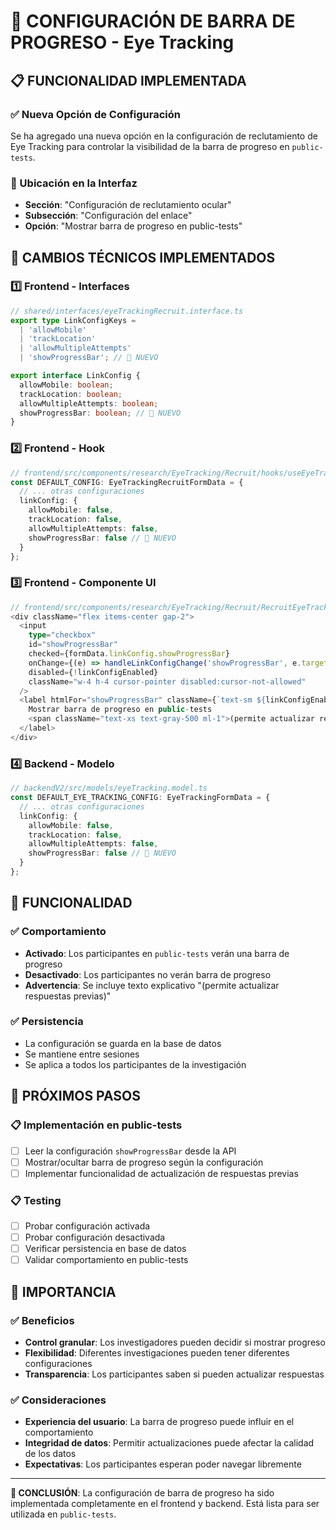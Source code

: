 # 🎯 CONFIGURACIÓN DE BARRA DE PROGRESO - Eye Tracking

## 📋 **FUNCIONALIDAD IMPLEMENTADA**

### **✅ Nueva Opción de Configuración**
Se ha agregado una nueva opción en la configuración de reclutamiento de Eye Tracking para controlar la visibilidad de la barra de progreso en `public-tests`.

### **🎯 Ubicación en la Interfaz**
- **Sección**: "Configuración de reclutamiento ocular"
- **Subsección**: "Configuración del enlace"
- **Opción**: "Mostrar barra de progreso en public-tests"

## 🔧 **CAMBIOS TÉCNICOS IMPLEMENTADOS**

### **1️⃣ Frontend - Interfaces**
```typescript
// shared/interfaces/eyeTrackingRecruit.interface.ts
export type LinkConfigKeys =
  | 'allowMobile'
  | 'trackLocation'
  | 'allowMultipleAttempts'
  | 'showProgressBar'; // 🎯 NUEVO

export interface LinkConfig {
  allowMobile: boolean;
  trackLocation: boolean;
  allowMultipleAttempts: boolean;
  showProgressBar: boolean; // 🎯 NUEVO
}
```

### **2️⃣ Frontend - Hook**
```typescript
// frontend/src/components/research/EyeTracking/Recruit/hooks/useEyeTrackingRecruit.ts
const DEFAULT_CONFIG: EyeTrackingRecruitFormData = {
  // ... otras configuraciones
  linkConfig: {
    allowMobile: false,
    trackLocation: false,
    allowMultipleAttempts: false,
    showProgressBar: false // 🎯 NUEVO
  }
};
```

### **3️⃣ Frontend - Componente UI**
```typescript
// frontend/src/components/research/EyeTracking/Recruit/RecruitEyeTrackingForm.tsx
<div className="flex items-center gap-2">
  <input
    type="checkbox"
    id="showProgressBar"
    checked={formData.linkConfig.showProgressBar}
    onChange={(e) => handleLinkConfigChange('showProgressBar', e.target.checked)}
    disabled={!linkConfigEnabled}
    className="w-4 h-4 cursor-pointer disabled:cursor-not-allowed"
  />
  <label htmlFor="showProgressBar" className={`text-sm ${linkConfigEnabled ? 'cursor-pointer' : 'cursor-not-allowed'}`}>
    Mostrar barra de progreso en public-tests
    <span className="text-xs text-gray-500 ml-1">(permite actualizar respuestas previas)</span>
  </label>
</div>
```

### **4️⃣ Backend - Modelo**
```typescript
// backendV2/src/models/eyeTracking.model.ts
const DEFAULT_EYE_TRACKING_CONFIG: EyeTrackingFormData = {
  // ... otras configuraciones
  linkConfig: {
    allowMobile: false,
    trackLocation: false,
    allowMultipleAttempts: false,
    showProgressBar: false // 🎯 NUEVO
  }
};
```

## 🎯 **FUNCIONALIDAD**

### **✅ Comportamiento**
- **Activado**: Los participantes en `public-tests` verán una barra de progreso
- **Desactivado**: Los participantes no verán barra de progreso
- **Advertencia**: Se incluye texto explicativo "(permite actualizar respuestas previas)"

### **✅ Persistencia**
- La configuración se guarda en la base de datos
- Se mantiene entre sesiones
- Se aplica a todos los participantes de la investigación

## 🔄 **PRÓXIMOS PASOS**

### **📋 Implementación en public-tests**
- [ ] Leer la configuración `showProgressBar` desde la API
- [ ] Mostrar/ocultar barra de progreso según la configuración
- [ ] Implementar funcionalidad de actualización de respuestas previas

### **📋 Testing**
- [ ] Probar configuración activada
- [ ] Probar configuración desactivada
- [ ] Verificar persistencia en base de datos
- [ ] Validar comportamiento en public-tests

## 🎯 **IMPORTANCIA**

### **✅ Beneficios**
- **Control granular**: Los investigadores pueden decidir si mostrar progreso
- **Flexibilidad**: Diferentes investigaciones pueden tener diferentes configuraciones
- **Transparencia**: Los participantes saben si pueden actualizar respuestas

### **✅ Consideraciones**
- **Experiencia del usuario**: La barra de progreso puede influir en el comportamiento
- **Integridad de datos**: Permitir actualizaciones puede afectar la calidad de los datos
- **Expectativas**: Los participantes esperan poder navegar libremente

---

**🎯 CONCLUSIÓN**: La configuración de barra de progreso ha sido implementada completamente en el frontend y backend. Está lista para ser utilizada en `public-tests`.
